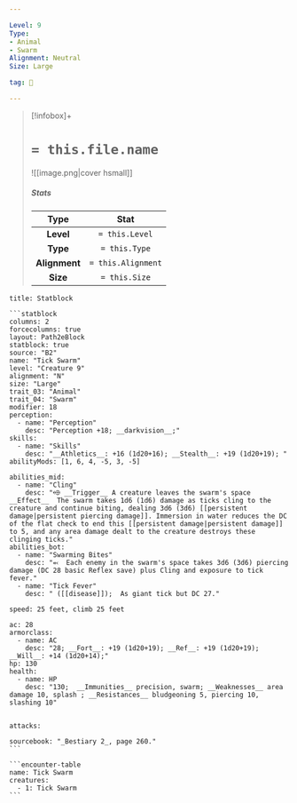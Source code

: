 ```yaml
---

Level: 9
Type:
- Animal
- Swarm
Alignment: Neutral
Size: Large

tag: 👹

---
```


> [!infobox]+
> #  `= this.file.name`
> ![[image.png|cover hsmall]]
> ##### Stats
> Type | Stat |
> :---:|:---:|
> **Level** | `= this.Level` |
> **Type** | `= this.Type` |
> **Alignment** | `= this.Alignment` |
> **Size** | `= this.Size` |



````ad-info
title: Statblock

```statblock
columns: 2
forcecolumns: true
layout: Path2eBlock
statblock: true
source: "B2"
name: "Tick Swarm"
level: "Creature 9"
alignment: "N"
size: "Large"
trait_03: "Animal"
trait_04: "Swarm"
modifier: 18
perception:
  - name: "Perception"
    desc: "Perception +18; __darkvision__;"
skills:
  - name: "Skills"
    desc: "__Athletics__: +16 (1d20+16); __Stealth__: +19 (1d20+19); "
abilityMods: [1, 6, 4, -5, 3, -5]

abilities_mid:
  - name: "Cling"
    desc: "⬲ __Trigger__ A creature leaves the swarm's space __Effect__  The swarm takes 1d6 (1d6) damage as ticks cling to the creature and continue biting, dealing 3d6 (3d6) [[persistent damage|persistent piercing damage]]. Immersion in water reduces the DC of the flat check to end this [[persistent damage|persistent damage]] to 5, and any area damage dealt to the creature destroys these clinging ticks."
abilities_bot:
  - name: "Swarming Bites"
    desc: "⬻  Each enemy in the swarm's space takes 3d6 (3d6) piercing damage (DC 28 basic Reflex save) plus Cling and exposure to tick fever."
  - name: "Tick Fever"
    desc: " ([[disease]]);  As giant tick but DC 27."

speed: 25 feet, climb 25 feet

ac: 28
armorclass:
  - name: AC
    desc: "28; __Fort__: +19 (1d20+19); __Ref__: +19 (1d20+19); __Will__: +14 (1d20+14);"
hp: 130
health:
  - name: HP
    desc: "130;  __Immunities__ precision, swarm; __Weaknesses__ area damage 10, splash ; __Resistances__ bludgeoning 5, piercing 10, slashing 10"


attacks:

sourcebook: "_Bestiary 2_, page 260."
```

```encounter-table
name: Tick Swarm
creatures:
  - 1: Tick Swarm
```

````


